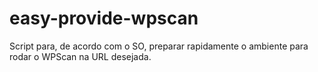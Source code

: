 # easy-provide-wpscan
Script para, de acordo com o SO, preparar rapidamente o ambiente para rodar o WPScan na URL desejada.
